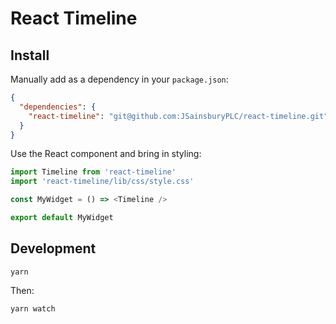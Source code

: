 # React Timeline

## Install

Manually add as a dependency in your `package.json`:

```json
{
  "dependencies": {
    "react-timeline": "git@github.com:JSainsburyPLC/react-timeline.git"
  }
}
```

Use the React component and bring in styling:

```js
import Timeline from 'react-timeline'
import 'react-timeline/lib/css/style.css'

const MyWidget = () => <Timeline />

export default MyWidget
```

## Development

```
yarn
```

Then:
```
yarn watch
```
